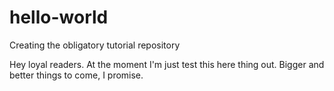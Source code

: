 # hello-world
Creating the obligatory tutorial repository

Hey loyal readers. At the moment I'm just test this here thing out. Bigger and better things to come, I promise.
